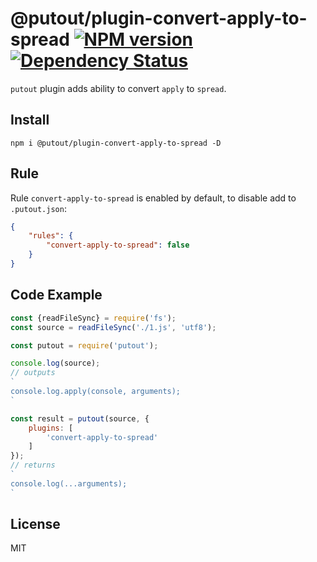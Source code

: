 # @putout/plugin-convert-apply-to-spread [![NPM version][NPMIMGURL]][NPMURL] [![Dependency Status][DependencyStatusIMGURL]][DependencyStatusURL]

[NPMIMGURL]:                https://img.shields.io/npm/v/@putout/plugin-convert-apply-to-spread.svg?style=flat&longCache=true
[NPMURL]:                   https://npmjs.org/package/@putout/plugin-convert-apply-to-spread "npm"

[DependencyStatusURL]:      https://david-dm.org/coderaiser/putout?path=packages/plugin-convert-apply-to-spread
[DependencyStatusIMGURL]:   https://david-dm.org/coderaiser/putout.svg?path=packages/plugin-convert-apply-to-spread

`putout` plugin adds ability to convert `apply` to `spread`.
## Install

```
npm i @putout/plugin-convert-apply-to-spread -D
```

## Rule

Rule `convert-apply-to-spread` is enabled by default, to disable add to `.putout.json`:

```json
{
    "rules": {
        "convert-apply-to-spread": false
    }
}
```

## Code Example

```js
const {readFileSync} = require('fs');
const source = readFileSync('./1.js', 'utf8');

const putout = require('putout');

console.log(source);
// outputs
`
console.log.apply(console, arguments);
`

const result = putout(source, {
    plugins: [
        'convert-apply-to-spread'
    ]
});
// returns
`
console.log(...arguments);
`
```

## License

MIT

